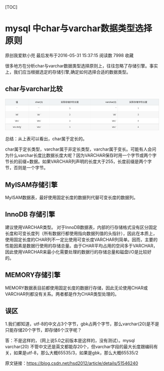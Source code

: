 [TOC]



# mysql 中char与varchar数据类型选择原则

原创我爱默小兜 最后发布于2016-05-31 15:37:15 阅读数 7998  收藏

很多地方在分析char与varchar数据类型选择原则上，往往忽略了存储引擎。事实上，我们应当根据选定的存储引擎,确定如何选择合适的数据类型。

## char与varchar比较

![image-20200228150949728](image-202002281509/image-20200228150949728.png)

总结：从上表可以看出，char属于定长的。

char属于定长类型，varchar属于非定长类型，varchar属于变长。可能有人会问为什么varchar长度比数据长度大呢？因为VARCHAR保存时用一个字节或两个字节长的前缀+数据。如果VARCHAR列声明的长度大于255，长度前缀是两个字节，否则是一个字节。


## MyISAM存储引擎

MyISAM数据表，最好使用固定长度的数据列代替可变长度的数据列。

## InnoDB 存储引擎

建议使用VARCHAR类型。
对于InnoDB数据表，内部的行存储格式没有区分固定长度和可变长度列（所有数据行都使用指向数据列值的头指针），因此在本质上，使用固定长度的CHAR列不一定比使用可变长度VARCHAR列简单。因而，主要的性能因素是数据行使用的存储总量。由于CHAR平均占用的空间多于VARCHAR，因此使用VARCHAR来最小化需要处理的数据行的存储总量和磁盘I/O是比较好的。

## MEMORY存储引擎

MEMORY数据表目前都使用固定长度的数据行存储，因此无论使用CHAR或VARCHAR列都没有关系。两者都是作为CHAR类型处理的。

## 误区

1.我们都知道，utf-8的中文占3个字节，gbk占两个字节，那么varchar(20)是不是只能存储20个字节，即存储6个汉字呢？

答：不是这样的，（网上说5.0之前版本是这样的，没有测试）。mysql varchar(20) 不管中文还是英文都能存20个，但varchar字段的最大长度跟编码有关，如果是utf-8，那么大概65535/3，如果是gbk，那么大概65535/2



原文链接：https://blog.csdn.net/hsd2012/article/details/51546240
